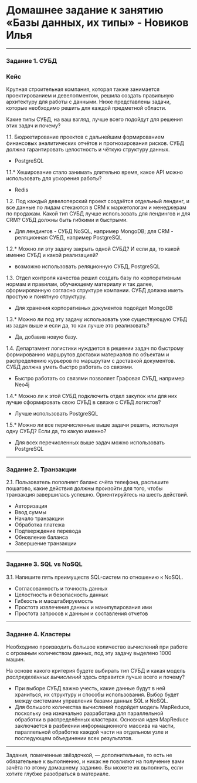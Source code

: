 # Домашнее задание к занятию «Базы данных, их типы» - Новиков Илья
---
### Задание 1. СУБД

### Кейс
Крупная строительная компания, которая также занимается проектированием и девелопментом, решила создать 
правильную архитектуру для работы с данными. Ниже представлены задачи, которые необходимо решить для
каждой предметной области. 

Какие типы СУБД, на ваш взгляд, лучше всего подойдут для решения этих задач и почему? 
 
1.1. Бюджетирование проектов с дальнейшим формированием финансовых аналитических отчётов и прогнозирования рисков.
СУБД должна гарантировать целостность и чёткую структуру данных.
  -  PostgreSQL

1.1.* Хеширование стало занимать длительно время, какое API можно использовать для ускорения работы? 

  - Redis

1.2. Под каждый девелоперский проект создаётся отдельный лендинг, и все данные по лидам стекаются в CRM к 
маркетологам и менеджерам по продажам. Какой тип СУБД лучше использовать для лендингов и для CRM? 
СУБД должны быть гибкими и быстрыми.

  - Для лендингов - СУБД NoSQL, например MongoDB; для CRM - реляционная СУБД, например PostgreSQL

1.2.* Можно ли эту задачу закрыть одной СУБД? И если да, то какой именно СУБД и какой реализацией?
 
  - возможно использовать реляционную СУБД, PostgreSQL

1.3. Отдел контроля качества решил создать базу по корпоративным нормам и правилам, обучающему материалу 
и так далее, сформированную согласно структуре компании. СУБД должна иметь простую и понятную структуру.
 
  - Для хранения корпоративных документов подойдет MongoDB

1.3.* Можно ли под эту задачу использовать уже существующую СУБД из задач выше и если да, то как лучше это 
реализовать?
    
  - Да, добавив новую базу.

1.4. Департамент логистики нуждается в решении задач по быстрому формированию маршрутов доставки материалов 
по объектам и распределению курьеров по маршрутам с доставкой документов. СУБД должна уметь быстро работать
со связями.

  - Быстро работать со связями позволяет Графовая СУБД, например Neo4j

1.4.* Можно ли к этой СУБД подключить отдел закупок или для них лучше сформировать свою СУБД в связке с СУБД 
логистов?

  - Лучше использовать PostgreSQL

1.5.* Можно ли все перечисленные выше задачи решить, используя одну СУБД? Если да, то какую именно?
 
  - Для всех перечисленных выше задач можно использовать PostgreSQL

---

### Задание 2. Транзакции

2.1. Пользователь пополняет баланс счёта телефона, распишите пошагово, какие действия должны произойти для того, чтобы 
транзакция завершилась успешно. Ориентируйтесь на шесть действий.
 - Авторизация
 - Ввод суммы
 - Начало транзакции
 - Обработка платежа
 - Подтверждение перевода
 - Обновление баланса
 - Завершение транзакции

---

### Задание 3. SQL vs NoSQL

3.1. Напишите пять преимуществ SQL-систем по отношению к NoSQL. 
 - Согласованность и точность данных
 - Целостность и безопасность данных
 - Гибкость и масштабируемость
 - Простота извлечения данных и манипулирования ими
 - Простота запросов к данным и составления отчетов
 
---

### Задание 4. Кластеры

Необходимо производить большое количество вычислений при работе с огромным количеством данных, под эту задачу 
выделено 1000 машин. 

На основе какого критерия будете выбирать тип СУБД и какая модель *распределённых вычислений* 
здесь справится лучше всего и почему?
 - При выборе СУБД важно учесть, какие данные будут в ней храниться, их структуру и способы использования. Выбор будет между системами управления базами данных SQL и NoSQL.
 - Для большого количества вычислений подойдет модель MapReduce, поскольку она изначально разработана для параллельной обработки в распределённых кластерах. Основная идея MapReduce заключается в разбиении информационного массива на части, параллельной обработке каждой части на отдельном узле и последующем объединении всех результатов.

---

Задания, помеченные звёздочкой, — дополнительные, то есть не обязательные к выполнению, и никак не повлияют на получение вами зачёта по этому домашнему заданию. Вы можете их выполнить, если хотите глубже разобраться в материале.
